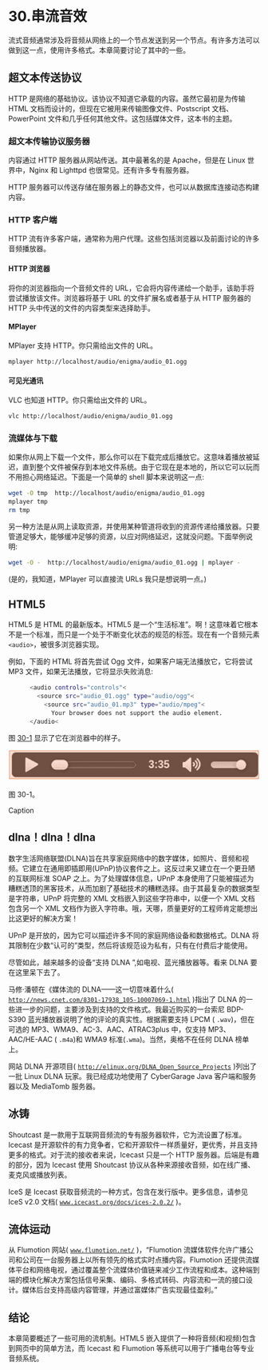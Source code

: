 # 30.串流音效

流式音频通常涉及将音频从网络上的一个节点发送到另一个节点。有许多方法可以做到这一点，使用许多格式。本章简要讨论了其中的一些。

## 超文本传送协议

HTTP 是网络的基础协议。该协议不知道它承载的内容。虽然它最初是为传输 HTML 文档而设计的，但现在它被用来传输图像文件、Postscript 文档、PowerPoint 文件和几乎任何其他文件。这包括媒体文件，这本书的主题。

### 超文本传输协议服务器

内容通过 HTTP 服务器从网站传送。其中最著名的是 Apache，但是在 Linux 世界中，Nginx 和 Lighttpd 也很常见。还有许多专有服务器。

HTTP 服务器可以传送存储在服务器上的静态文件，也可以从数据库连接动态构建内容。

### HTTP 客户端

HTTP 流有许多客户端，通常称为用户代理。这些包括浏览器以及前面讨论的许多音频播放器。

#### HTTP 浏览器

将你的浏览器指向一个音频文件的 URL，它会将内容传递给一个助手，该助手将尝试播放该文件。浏览器将基于 URL 的文件扩展名或者基于从 HTTP 服务器的 HTTP 头中传送的文件的内容类型来选择助手。

#### MPlayer

MPlayer 支持 HTTP。你只需给出文件的 URL。

```sh
mplayer http://localhost/audio/enigma/audio_01.ogg

```

#### 可见光通讯

VLC 也知道 HTTP。你只需给出文件的 URL。

```sh
vlc http://localhost/audio/enigma/audio_01.ogg

```

### 流媒体与下载

如果你从网上下载一个文件，那么你可以在下载完成后播放它。这意味着播放被延迟，直到整个文件被保存到本地文件系统。由于它现在是本地的，所以它可以玩而不用担心网络延迟。下面是一个简单的 shell 脚本来说明这一点:

```sh
wget -O tmp  http://localhost/audio/enigma/audio_01.ogg
mplayer tmp
rm tmp

```

另一种方法是从网上读取资源，并使用某种管道将收到的资源传递给播放器。只要管道足够大，能够缓冲足够的资源，以应对网络延迟，这就没问题。下面举例说明:

```sh
wget -O -  http://localhost/audio/enigma/audio_01.ogg | mplayer -

```

(是的，我知道，MPlayer 可以直接流 URLs 我只是想说明一点。)

## HTML5

HTML5 是 HTML 的最新版本。HTML5 是一个“生活标准”。啊！这意味着它根本不是一个标准，而只是一个处于不断变化状态的规范的标签。现在有一个音频元素`<audio>`，被很多浏览器实现。

例如，下面的 HTML 将首先尝试 Ogg 文件，如果客户端无法播放它，它将尝试 MP3 文件，如果无法播放，它将显示失败消息:

```sh
      <audio controls="controls"<
        <source src="audio_01.ogg" type="audio/ogg"<
          <source src="audio_01.mp3" type="audio/mpeg"<
            Your browser does not support the audio element.
      </audio<

```

图 [30-1](#Fig1) 显示了它在浏览器中的样子。

![A435426_1_En_30_Fig1_HTML.jpg](img/A435426_1_En_30_Fig1_HTML.jpg)

图 30-1。

Caption

## dlna！dlna！dlna

数字生活网络联盟(DLNA)旨在共享家庭网络中的数字媒体，如照片、音频和视频。它建立在通用即插即用(UPnP)协议套件之上。这反过来又建立在一个更丑陋的互联网标准 SOAP 之上。为了处理媒体信息，UPnP 本身使用了只能被描述为糟糕透顶的黑客技术，从而加剧了基础技术的糟糕选择。由于其最复杂的数据类型是字符串，UPnP 将完整的 XML 文档嵌入到这些字符串中，以便一个 XML 文档包含另一个 XML 文档作为嵌入字符串。哦，天哪，质量更好的工程师肯定能想出比这更好的解决方案！

UPnP 是开放的，因为它可以描述许多不同的家庭网络设备和数据格式。DLNA 将其限制在少数“认可的”类型，然后将该规范设为私有，只有在付费后才能使用。

尽管如此，越来越多的设备“支持 DLNA ”,如电视、蓝光播放器等。看来 DLNA 要在这里呆下去了。

马修·潘顿在《媒体流的 DLNA——这一切意味着什么( [`http://news.cnet.com/8301-17938_105-10007069-1.html`](http://news.cnet.com/8301-17938_105-10007069-1.html) )指出了 DLNA 的一些进一步的问题，主要涉及到支持的文件格式。我最近购买的一台索尼 BDP-S390 蓝光播放器说明了他的评论的真实性。根据需要支持 LPCM ( `.wav`)，但在可选的 MP3、WMA9、AC-3、AAC、ATRAC3plus 中，仅支持 MP3、AAC/HE-AAC ( `.m4a`)和 WMA9 标准(`.wma`)。当然，奥格不在任何 DLNA 榜单上。

网站 DLNA 开源项目( [`http://elinux.org/DLNA_Open_Source_Projects`](http://elinux.org/DLNA_Open_Source_Projects) )列出了一批 Linux DLNA 玩家。我已经成功地使用了 CyberGarage Java 客户端和服务器以及 MediaTomb 服务器。

## 冰铸

Shoutcast 是一款用于互联网音频流的专有服务器软件，它为流设置了标准。Icecast 是开源软件的有力竞争者，它和开源软件一样质量好，更优秀，并且支持更多的格式。对于流的接收者来说，Icecast 只是一个 HTTP 服务器。后端是有趣的部分，因为 Icecast 使用 Shoutcast 协议从各种来源接收音频，如在线广播、麦克风或播放列表。

IceS 是 Icecast 获取音频流的一种方式，包含在发行版中。更多信息，请参见 IceS v2.0 文档( [`www.icecast.org/docs/ices-2.0.2/`](http://www.icecast.org/docs/ices-2.0.2/) )。

## 流体运动

从 Flumotion 网站( [`www.flumotion.net/`](http://www.flumotion.net/) )，“Flumotion 流媒体软件允许广播公司和公司在一台服务器上以所有领先的格式实时点播内容。Flumotion 还提供流媒体平台和网络电视，通过覆盖整个流媒体价值链来减少工作流程和成本。这种端到端的模块化解决方案包括信号采集、编码、多格式转码、内容流和一流的接口设计。媒体后台支持高级内容管理，并通过富媒体广告实现最佳盈利。”

## 结论

本章简要概述了一些可用的流机制。HTML5 嵌入提供了一种将音频(和视频)包含到网页中的简单方法，而 Icecast 和 Flumotion 等系统可以用于广播电台等专业音频系统。
